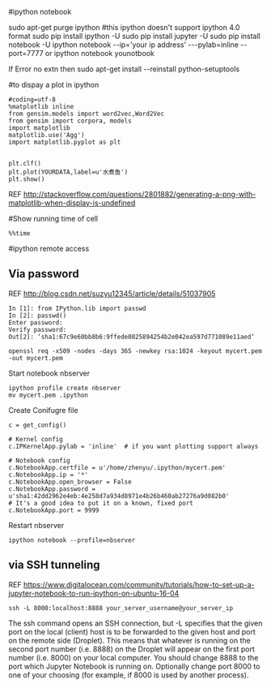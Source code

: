 #ipython notebook

sudo apt-get purge ipython  #this ipython doesn't support ipython 4.0 format
sudo pip install ipython -U
sudo pip install jupyter -U
sudo pip install notebook -U
ipython notebook --ip='your ip address' ---pylab=inline --port=7777
or
ipython notebook younotbook

If Error no extn 
then sudo apt-get install --reinstall python-setuptools

#to dispay a plot in ipython
```
#coding=utf-8
%matplotlib inline
from gensim.models import word2vec,Word2Vec
from gensim import corpora, models
import matplotlib
matplotlib.use('Agg') 
import matplotlib.pyplot as plt


plt.clf()
plt.plot(YOURDATA,label=u'水煮鱼')
plt.show()
```
REF http://stackoverflow.com/questions/2801882/generating-a-png-with-matplotlib-when-display-is-undefined


#Show running time of cell
```
%%time
```

#ipython  remote access
## Via password
REF http://blog.csdn.net/suzyu12345/article/details/51037905
```
In [1]: from IPython.lib import passwd
In [2]: passwd()
Enter password:
Verify password:
Out[2]: ‘sha1:67c9e60bb8b6:9ffede0825894254b2e042ea597d771089e11aed‘
```
```
openssl req -x509 -nodes -days 365 -newkey rsa:1024 -keyout mycert.pem -out mycert.pem
```

Start notebook nbserver
```
ipython profile create nbserver
mv mycert.pem .ipython
```
Create Conifugre file
```
c = get_config()

# Kernel config
c.IPKernelApp.pylab = 'inline'  # if you want plotting support always

# Notebook config
c.NotebookApp.certfile = u'/home/zhenyu/.ipython/mycert.pem'
c.NotebookApp.ip = '*'
c.NotebookApp.open_browser = False
c.NotebookApp.password = u'sha1:42dd2962e4eb:4e258d7a934d8971e4b26b460ab27276a9d082b0'
# It's a good idea to put it on a known, fixed port
c.NotebookApp.port = 9999
```
Restart nbserver
```
ipython notebook --profile=nbserver
```


## via SSH tunneling

REF https://www.digitalocean.com/community/tutorials/how-to-set-up-a-jupyter-notebook-to-run-ipython-on-ubuntu-16-04

```
ssh -L 8000:localhost:8888 your_server_username@your_server_ip
```
The ssh command opens an SSH connection, but -L specifies that the given port on the local (client) host is to be forwarded to the given host and port on the remote side (Droplet). This means that whatever is running on the second port number (i.e. 8888) on the Droplet will appear on the first port number (i.e. 8000) on your local computer. You should change 8888 to the port which Jupyter Notebook is running on. Optionally change port 8000 to one of your choosing (for example, if 8000 is used by another process). 




